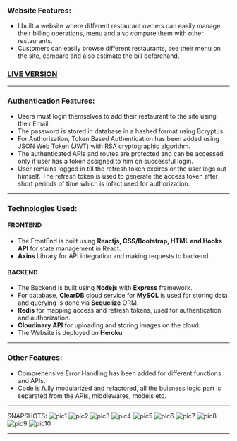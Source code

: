 ### Website Features:

* I built a website where different restaurant owners can easily manage their billing operations, menu and also compare them with other restaurants. 
* Customers can easily browse different restaurants, see their menu on the site, compare and also estimate the bill beforehand.

### [LIVE VERSION](https://resturant-finder.herokuapp.com/)

<hr>

### Authentication Features:
* Users must login themselves to add their restaurant to the site using their Email.
* The password is stored in database in a hashed format using BcryptJs.
* For Authorization, Token Based Authentication has been added using JSON Web Token (JWT) with RSA cryptographic algorithm.
* The authenticated APIs and routes are protected and can be accessed only if user has a token assigned to him on successful login.
* User remains logged in till the refresh token expires or the user logs out himself. The refresh token is used to generate the access token after short periods of time which is infact used for authorization.

<hr>

### Technologies Used: 

#### FRONTEND
* The FrontEnd is built using **Reactjs, CSS/Bootstrap, HTML and Hooks API** for state management in React.
* **Axios** Library for API integration and making requests to backend.

#### BACKEND
* The Backend is built using **Nodejs** with **Express** framework.
* For database, **ClearDB** cloud service for **MySQL** is used for storing data and querying is done via **Sequelize** ORM.
* **Redis** for mapping access and refresh tokens, used for authentication and authorization.
* **Cloudinary API** for uploading and storing images on the cloud.
* The Website is deployed on **Heroku**.

<hr>

### Other Features:
* Comprehensive Error Handling has been added for different functions and APIs.
* Code is fully modularized and refactored, all the buisness logic part is separated from the APIs, middlewares, models etc.

<hr>

SNAPSHOTS:
![pic1](https://user-images.githubusercontent.com/66271249/112763103-ba119600-9020-11eb-8d8d-294edab18972.PNG)
![pic2](https://user-images.githubusercontent.com/66271249/112763104-ba119600-9020-11eb-9d7f-114d68e13b4b.PNG)
![pic3](https://user-images.githubusercontent.com/66271249/112763106-baaa2c80-9020-11eb-953d-ef54f0aee056.PNG)
![pic4](https://user-images.githubusercontent.com/66271249/112763107-bb42c300-9020-11eb-8ee9-9d1905e5393d.PNG)
![pic5](https://user-images.githubusercontent.com/66271249/112763108-bb42c300-9020-11eb-82ea-f8379bbd8814.PNG)
![pic6](https://user-images.githubusercontent.com/66271249/112763111-bbdb5980-9020-11eb-8bf6-f7632029a5c0.PNG)
![pic7](https://user-images.githubusercontent.com/66271249/112763112-bc73f000-9020-11eb-94dc-1449215fc79b.PNG)
![pic8](https://user-images.githubusercontent.com/66271249/112763114-bd0c8680-9020-11eb-8094-626bb782e657.PNG)
![pic9](https://user-images.githubusercontent.com/66271249/112763100-b8e06900-9020-11eb-8191-805b0c99a083.PNG)
![pic10](https://user-images.githubusercontent.com/66271249/112763116-bd0c8680-9020-11eb-8418-f8a136112072.PNG)

<hr>
